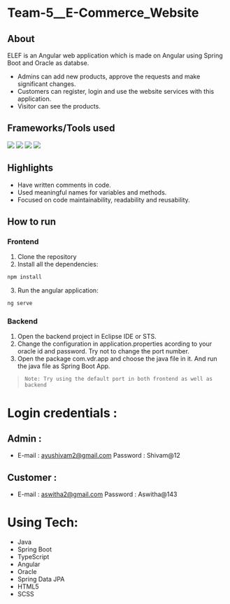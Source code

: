 # Team-5__E-Commerce_Website

## About
ELEF is an Angular web application which is made on Angular using Spring Boot and Oracle as databse. 
- Admins can add new products, approve the requests and make significant changes.
- Customers can register, login and use the website services with this application. 
- Visitor can see the products.

## Frameworks/Tools used

![](https://img.shields.io/badge/Angular-DD0031?style=for-the-badge&logo=angular&logoColor=white)  ![](https://img.shields.io/badge/Spring-6AAD3D?style=for-the-badge&logo=spring&logoColor=white) ![](https://img.shields.io/badge/Java-FFFFFF?style=for-the-badge&logo=java&logoColor=red) ![](https://img.shields.io/badge/oracle-ed1c24?style=for-the-badge&logo=oracle&logoColor=white)

## Highlights

- Have written comments in code.
- Used meaningful names for variables and methods.
- Focused on code maintainability, readability and reusability.

## How to run

### Frontend
1. Clone the repository
2. Install all the dependencies: 

```sh
npm install
```

3. Run the angular application: 

```sh
ng serve
```

### Backend

1. Open the backend project in Eclipse IDE or STS.
2. Change the configuration in application.properties acording to your oracle id and password. Try not to change the port number.
3. Open the package com.vdr.app and choose the java file in it. And run the java file as Spring Boot App.

> ```Note: Try using the default port in both frontend as well as backend ```



# Login credentials :

## Admin :
* E-mail : ayushivam2@gmail.com
   Password : Shivam@12
   
 
## Customer :
* E-mail : aswitha2@gmail.com
   Password : Aswitha@143

# Using Tech:

* Java
* Spring Boot
* TypeScript
* Angular
* Oracle
* Spring Data JPA
* HTML5
* SCSS
